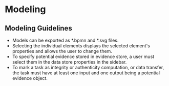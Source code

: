 # Modeling


## Modeling Guidelines
* Models can be exported as *.bpmn and *.svg files.
* Selecting the individual elements displays the selected element's properties and allows the user to change them.
* To specify potential evidence stored in evidence store, a user must select them in the data store properties in the sidebar.
* To mark a task as integrity or authenticity computation, or data transfer, the task must have at least one input and one output being a potential evidence object.